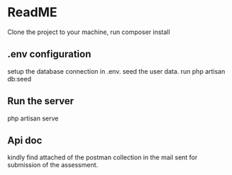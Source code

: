 # ReadME
Clone the project to your machine,
run composer install

## .env configuration

setup the database connection in .env.
seed the user data.
run 
php artisan db:seed 

## Run the server

php artisan serve

## Api doc

kindly find attached of the postman collection in the mail sent for submission of the assessment.
